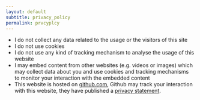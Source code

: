 ```yaml
---
layout: default
subtitle: privacy_policy
permalink: prvcyplcy
---
```


- I do not collect any data related to the usage or the visitors of this site
- I do not use cookies
- I do not use any kind of tracking mechanism to analyse the usage of this website
- I may embed content from other websites (e.g. videos or images) which may collect data about you and use cookies and tracking mechanisms to monitor your interaction with the embedded content
- This website is hosted on [github.com](https://github.com), Github may track your interaction with this website, they have published a [privacy statement](https://help.github.com/articles/github-privacy-statement/).